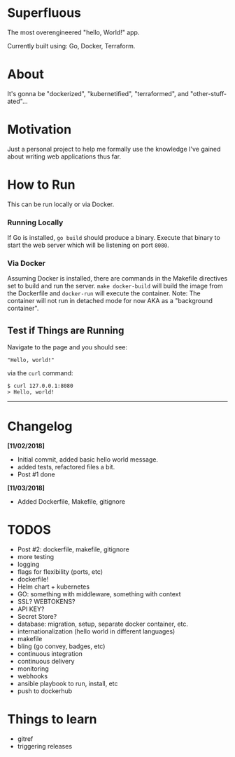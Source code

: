 # Superfluous

The most overengineered "hello, World!" app.

Currently built using: Go, Docker, Terraform.

# About

It's gonna be "dockerized", "kubernetified", "terraformed", and "other-stuff-ated"...

# Motivation

Just a personal project to help me formally use the knowledge I've gained about writing web applications thus far.

# How to Run

This can be run locally or via Docker.

### Running Locally
If Go is installed, `go build` should produce a binary. Execute that binary to start the web server which will be listening on port `8080`.

### Via Docker 
Assuming Docker is installed, there are commands in the Makefile directives set to build and run the server. `make docker-build` will build the image from the Dockerfile and `docker-run` will execute the container. Note: The container will not run in detached mode for now AKA as a "background container". 

## Test if Things are Running

Navigate to the page and you should see:
```
"Hello, world!"
```

via the `curl` command:
```
$ curl 127.0.0.1:8080
> Hello, world!
```
---

# Changelog

**[11/02/2018]**

- Initial commit, added basic hello world message.
- added tests, refactored files a bit.
- Post #1 done

**[11/03/2018]**

- Added Dockerfile, Makefile, gitignore

# TODOS

- Post #2: dockerfile, makefile, gitignore
- more testing
- logging
- flags for flexibility (ports, etc)
- dockerfile!
- Helm chart + kubernetes
- GO: something with middleware, something with context
- SSL? WEBTOKENS?
- API KEY?
- Secret Store?
- database: migration, setup, separate docker container, etc.
- internationalization (hello world in different languages)
- makefile
- bling (go convey, badges, etc)
- continuous integration
- continuous delivery
- monitoring
- webhooks
- ansible playbook to run, install, etc
- push to dockerhub

# Things to learn 

- gitref
- triggering releases